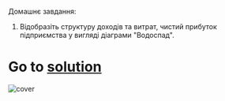 Домашнє завдання:
1. Bідобразіть структуру доходів та витрат, чистий прибуток підприємства у вигляді діаграми "Водоспад".
# Go to [solution](https://public.tableau.com/app/profile/.48972542/viz/22Tableau_Marathon_2_0/sheet1?publish=yes)
![cover](https://github.com/MartynovychSerhii/Data_Analytics/blob/main/Files/img/Marathon_22.png)
